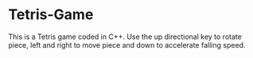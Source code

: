 # Tetris-Game
This is a Tetris game coded in C++. Use the up directional key to rotate piece, left and right to move piece and down to accelerate falling speed. 
